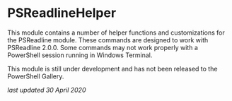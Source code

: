 # PSReadlineHelper

This module contains a number of helper functions and customizations for the PSReadline module. These commands are designed to work with PSReadline 2.0.0. Some commands may not work properly with a PowerShell session running in Windows Terminal.

This module is still under development and has not been released to the PowerShell Gallery.

 *last updated 30 April 2020*
